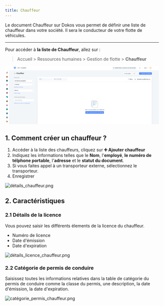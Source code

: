 ```yaml
---
title: Chauffeur
---
```


Le document Chauffeur sur Dokos vous permet de définir une liste de chauffeur dans votre société. Il sera le conducteur de votre flotte de véhicules.

---

Pour accéder à **la liste de Chauffeur**, allez sur :

> Accueil > Ressources humaines > Gestion de flotte > **Chauffeur**

![liste_chauffeur_.png](/content/rh/driver/liste_chauffeur_.png)

## 1. Comment créer un chauffeur ?

1. Accéder à la liste des chauffeurs, cliquez sur **:heavy_plus_sign: Ajouter chauffeur**
2. Indiquez les informations telles que le **Nom**, l'**employé**, **le numéro de télphone portable**, l'**adresse** et le **statut du document**.
3. Si vous faites appel à un transporteur externe, sélectionnez le transporteur.
4. Enregistrer

![détails_chauffeur.png](/content/rh/driver/détails_chauffeur.png)

## 2. Caractéristiques

### 2.1 Détails de la licence

Vous pouvez saisir les différents élements de la licence du chauffeur.

- Numéro de licence
- Date d'émission
- Date d'expiration

![détails_licence_chauffeur.png](/content/rh/driver/détails_licence_chauffeur.png)

### 2.2 Catégorie de permis de conduire

Saisissez toutes les informations relatives dans la table de catégorie du permis de conduire comme la classe du permis, une description, la date d'émission, la date d'expiration.

![catégorie_permis_chauffeur.png](/content/rh/driver/catégorie_permis_chauffeur.png)